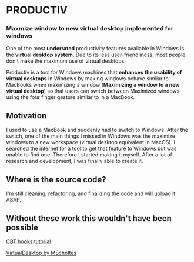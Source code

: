 # PRODUCTIV 

<h3>Maxmize window to new virtual desktop implemented for windows</h3>

One of the most <b> underrated </b> productivity features available in Windows is the <b>virtual desktop system</b>. Due to its less user-friendliness, most people don't make the maximum use of virtual desktops.

Productiv is a tool for Windows machines that <b>enhances the usability of virtual desktops</b> in Windows by making windows behave similar to MacBooks when maximizing a window (<b>Maximizing a window to a new virtual desktop</b>) so that users can switch between Maximized windows using the four finger gesture similar to in a MacBook.

## Motivation

I used to use a MacBook and suddenly had to switch to Windows. After the switch, one of the main things I missed in Windows was the maximize windows to a new workspace (virtual desktop equivalent in MacOS). I searched the internet for a tool to get that feature to Windows but was unable to find one. Therefore I started making it myself. After a lot of research and development, I was finally able to create it. 

## Where is the source code?

I'm still cleaning, refactoring, and finalizing the code and will upload it ASAP. 

## Without these work this wouldn't have been possible
[CBT hooks tutorial](https://www.codeproject.com/Articles/18638/Using-Window-Messages-to-Implement-Global-System-H)

[VirtualDesktop by MScholtes](https://github.com/MScholtes/VirtualDesktop)
